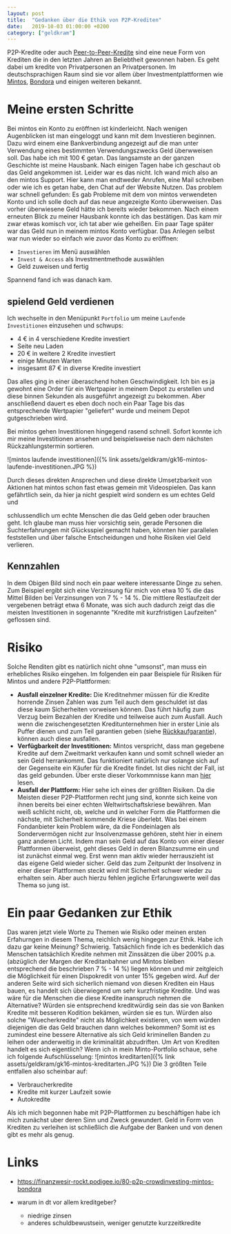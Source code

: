 ```yaml
---
layout: post
title:  "Gedanken über die Ethik von P2P-Krediten"
date:   2019-10-03 01:00:00 +0200
category: ["geldkram"]
---
```


P2P-Kredite oder auch [Peer-to-Peer-Kredite](https://de.wikipedia.org/wiki/Peer-to-Peer-Kredit) sind eine neue Form von Krediten die in den letzten Jahren an Beliebtheit gewonnen haben. Es geht dabei um kredite von Privatpersonen an Privatpersonen. Im deutschsprachigen Raum sind sie vor allem über Investmentplattformen wie [Mintos](https://www.mintos.com/de/), [Bondora](https://www.bondora.com/de) und einigen weiteren bekannt.

# Meine ersten Schritte
Bei mintos ein Konto zu eröffnen ist kinderleicht. Nach wenigen Augenblicken ist man eingeloggt und kann mit dem Investieren beginnen. Dazu wird einem eine Bankverbindung angezeigt auf die man unter Verwendung eines bestimmten Verwendungszwecks Geld überwweisen soll.
Das habe ich mit 100 € getan. Das langsamste an der ganzen Geschichte ist meine Hausbank. Nach einigen Tagen habe ich geschaut ob das Geld angekommen ist. Leider war es das nicht. Ich wand mich also an den mintos Support. Hier kann man endtweder Anrufen, eine Mail schreiben oder wie ich es getan habe, den Chat auf der Website Nutzen. Das problem war schnell gefunden: Es gab Probleme mit dem von mintos verwendeten Konto und ich solle doch auf das neue angezeigte Konto überwweisen. Das vorher überwiesene Geld hätte ich bereits wieder bekommen. Nach einem erneuten Blick zu meiner Hausbank konnte ich das bestätigen. Das kam mir zwar etwas komisch vor, ich tat aber wie geheißen. Ein paar Tage später war das Geld nun in meinem mintos Konto verfügbar.
Das Anlegen selbst war nun wieder so einfach wie zuvor das Konto zu eröffnen:

* `Investieren` im Menü auswählen
* `Invest & Access` als Investmentmethode auswählen
* Geld zuweisen und fertig

Spannend fand ich was danach kam.

## spielend Geld verdienen
Ich wechselte in den Menüpunkt `Portfolio` um meine `Laufende Investitionen` einzusehen und schwups:

* 4 € in 4 verschiedene Kredite investiert
* Seite neu Laden
* 20 € in weitere 2 Kredite investiert
* einige Minuten Warten
* insgesamt 87 € in diverse Kredite investiert

Das alles ging in einer überaschend hohen Geschwindigkeit. Ich bin es ja gewohnt eine Order für ein Wertpapier in meinem Depot zu erstellen und diese binnen Sekunden als ausgeführt angezeigt zu bekommen. Aber anschließend dauert es eben doch noch ein Paar Tage bis das entsprechende Wertpapier "geliefert" wurde und meinem Depot gutgeschrieben wird.

Bei mintos gehen Investitionen hingegend rasend schnell. Sofort konnte ich mir meine Investitionen ansehen und beispielsweise nach dem nächsten Rückzahlungstermin sortieren.

![mintos laufende investitionen]({% link assets/geldkram/gk16-mintos-laufende-investitionen.JPG %})

Durch dieses direkten Ansprechen und diese direkte Umsetzbarkeit von Aktionen hat mintos schon fast etwas gemein mit Videospielen. Das kann gefährtlich sein, da hier ja nicht gespielt wird sondern es um echtes Geld und


 schlussendlich um echte Menschen die das Geld geben oder brauchen geht. Ich glaube man muss hier vorsichtig sein, gerade Personen die Suchterfahrungen mit Glücksspiel gemacht haben, könnten hier parallelen feststellen und über falsche Entscheidungen und hohe Risiken viel Geld verlieren.

## Kennzahlen
In dem Obigen Bild sind noch ein paar weitere interessante Dinge zu sehen. Zum Beispiel ergibt sich eine Verzinsung für mich von etwa 10 % die das Mittel Bilden bei Verzinsungen von 7 % - 14 %. Die mittlere Restlaufzeit der vergebenen beträgt etwa 6 Monate, was sich auch dadurch zeigt das die meisten Investitionen in sogenannte "Kredite mit kurzfristigen Laufzeiten" geflossen sind.

# Risiko
Solche Renditen gibt es natürlich nicht ohne "umsonst", man muss ein erhebliches Risiko eingehen. Im folgenden ein paar Beispiele für Risiken für Mintos und andere P2P-Plattformen:

* **Ausfall einzelner Kredite:** Die Kreditnehmer müssen für die Kredite horrende Zinsen Zahlen was zum Teil auch dem geschuldet ist das diese kaum Sicherheiten vorweisen können. Das führt häufig zum Verzug beim Bezahlen der Kredite und teilweise auch zum Ausfall. Auch wenn die zwischengesetzten Kreditunternehmen hier in erster Linie als Puffer dienen und zum Teil garantien geben (siehe [Rückkaufgarantie](https://help.mintos.com/hc/de/articles/115002852689-Was-ist-eine-R%C3%BCckkaufgarantie-und-wie-funktioniert-sie-)), können auch diese ausfallen.
* **Verfügbarkeit der Investitionen:** Mintos verspricht, dass man gegebene Kredite auf dem Zweitmarkt verkaufen kann und somit schnell wieder an sein Geld herrankommt. Das funktioniert natürlich nur solange sich auf der Gegenseite ein Käufer für die Kredite findet. Ist dies nicht der Fall, ist das geld gebunden. Über erste dieser Vorkommnisse kann man [hier](https://www.p2p-kredite.com/mintos-invest-access-erstmals-ausserhalb-der-in-der-regel-klausel-verzoegerte-auszahlungen-ueberraschen-einige-anleger_2019.html) lesen.
* **Ausfall der Plattform:** Hier sehe ich eines der größten Risiken. Da die Meisten dieser P2P-Plattformen recht jung sind, konnte sich keine von ihnen bereits bei einer echten Weltwirtschaftskriese bewähren. Man weiß schlicht nicht, ob, welche und in welcher Form die Plattformen die nächste, mit Sicherheit kommende Kriese überlebt. Was bei einem Fondanbieter kein Problem wäre, da die Fondeinlagen als Sondervermögen nicht zur Insolvenzmasse gehören, steht hier in einem ganz anderen Licht. Indem man sein Geld auf das Konto von einer dieser Plattformen überweist, geht dieses Geld in deren Bilanzsumme ein und ist zunächst einmal weg. Erst wenn man aktiv wieder herrauszieht ist das eigene Geld wieder sicher. Geld das zum Zeitpunkt der Insolvenz in einer dieser Plattformen steckt wird mit Sicherheit schwer wieder zu erhalten sein. Aber auch hierzu fehlen jegliche Erfarungswerte weil das Thema so jung ist.

# Ein paar Gedanken zur Ethik
Das waren jetzt viele Worte zu Themen wie Risiko oder meinen ersten Erfahurngen in diesem Thema, reichlich wenig hingegen zur Ethik. Habe ich dazu gar keine Meinung? Schwierig. Tatsächlich finde ich es bedenklich das Menschen tatsächlich Kredite nehmen mit Zinssätzen die über 200% p.a. (abzüglich der Margen der Kreditanbahner und Mintos bleiben entsprechend die beschrieben 7 % - 14 %) liegen können und mir zeitgleich die Möglichkeit für einen Dispokredit von unter 15% gegeben wird. Auf der anderen Seite wird sich sicherlich niemand von diesen Krediten ein Haus bauen, es handelt sich überwiegend um sehr kurzfristige Kredite. Und was wäre für die Menschen die diese Kredite inanspruch nehmen die Alternative? Würden sie entsprechend kreditwürdig sein das sie von Banken Kredite mit besseren Kodition bekämen, würden sie es tun. Würden also solche "Wuecherkredite" nicht als Möglichkeit existieren, von wem würden diejenigen die das Geld brauchen dann welches bekommen? Somit ist es zumindest eine bessere Alternative als sich Geld kriminellen Banden zu leihen oder anderweitig in die kriminalität abzudriften.
Um Art von Krediten handelt es sich eigentlich?
Wenn ich in mein Minto-Portfolio schaue, sehe ich folgende Aufschlüsselung:
![mintos kreditarten]({% link assets/geldkram/gk16-mintos-kreditarten.JPG %})
Die 3 größten Teile entfallen also scheinbar auf:
* Verbraucherkredite
* Kredite mit kurzer Laufzeit sowie
* Autokredite




Als ich mich begonnen habe mit P2P-Plattformen zu beschäftigen habe ich mich zunächst uber deren Sinn und Zweck gewundert. Geld in Form von Krediten zu verleihen ist schließlich die Aufgabe der Banken und von denen gibt es mehr als genug.


# Links

* https://finanzwesir-rockt.podigee.io/80-p2p-crowdinvesting-mintos-bondora

* warum in dt vor allem kreditgeber?
  * niedrige zinsen
  * anderes schuldbewustsein, weniger genutzte kurzzeitkredite

